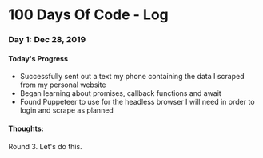 # 100 Days Of Code - Log

### Day 1: Dec 28, 2019

#### Today's Progress
- Successfully sent out a text my phone containing the data I scraped from my personal website
- Began learning about promises, callback functions and await
- Found Puppeteer to use for the headless browser I will need in order to login and scrape as planned


#### Thoughts:
Round 3. Let's do this.
